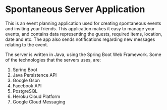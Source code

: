 # Spontaneous Server Application
This is an event planning application used for creating spontaneous events and inviting your friends.
This application makes it easy to manage your events, and contains data representing the guests, required items, location, date and etc.
The app also sends notifications regarding new messages relating to the event.

The server is written in Java, using the Spring Boot Web Framework.
Some of the technologies that the servers uses, are:


1. Spring Boot
2. Java Persistence API
3. Google Gson
4. Facebook API
5. PostgreSQL
6. Heroku Cloud Platform
7. Google Cloud Messaging

